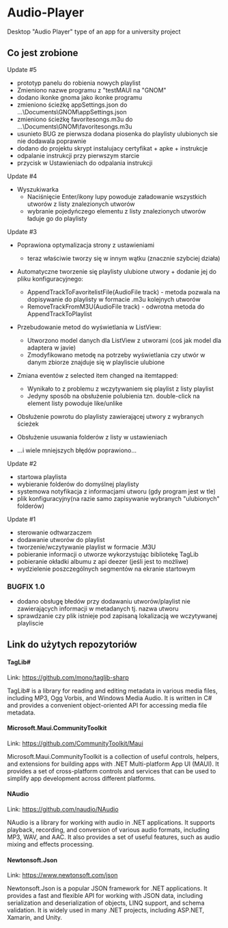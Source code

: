 # Audio-Player
Desktop "Audio Player" type of an app for a university project

## Co jest zrobione

Update #5
- prototyp panelu do robienia nowych playlist
- Zmieniono nazwe programu z "testMAUI na "GNOM"
- dodano ikonke gnoma jako ikonke programu
- zmieniono ścieżkę appSettings.json do ...\Documents\GNOM\appSettings.json
- zmieniono ścieżkę favoritesongs.m3u do ...\Documents\GNOM\favoritesongs.m3u
- usunieto BUG ze pierwsza dodana piosenka do playlisty ulubionych sie nie dodawala poprawnie
- dodano do projektu skrypt instalujacy certyfikat + apke + instrukcje
- odpalanie instrukcji przy pierwszym starcie
- przycisk w Ustawieniach do odpalania instrukcji

Update #4
- Wyszukiwarka
  - Naciśnięcie Enter/ikony lupy powoduje załadowanie wszystkich utworów z listy znalezionych utworów
  - wybranie pojedyńczego elementu z listy znalezionych utworów ładuje go do playlisty
  
Update #3
- Poprawiona optymalizacja strony z ustawieniami 
  - teraz właściwie tworzy się w innym wątku (znacznie szybciej działa)
- Automatyczne tworzenie się playlisty ulubione utwory + dodanie jej do pliku konfiguracyjnego:
    - AppendTrackToFavoritelistFile(AudioFile track) - metoda pozwala na dopisywanie do playlisty w formacie .m3u kolejnych utworów
    - RemoveTrackFromM3U(AudioFile track) - odwrotna metoda do AppendTrackToPlaylist
    
- Przebudowanie metod do wyświetlania w ListView:
  - Utworzono model danych dla ListView z utworami (coś jak model dla adaptera w javie)
  - Zmodyfikowano metodę na potrzeby wyświetlania czy utwór w danym zbiorze znajduje się w playliscie ulubione
  
- Zmiana eventów z selected item changed na itemtapped:
  - Wynikało to z problemu z wczytywaniem się playlist z listy playlist
  - Jedyny sposób na obsłużenie polubienia tzn. double-click na element listy powoduje like/unlike
  
- Obsłużenie powrotu do playlisty zawierającej utwory z wybranych ścieżek
- Obsłużenie usuwania folderów z listy w ustawieniach
- ...i wiele mniejszych błędów poprawiono...

Update #2
- startowa playlista
- wybieranie folderów do domyślnej playlisty
- systemowa notyfikacja z informacjami utworu (gdy program jest w tle)
- plik konfiguracyjny(na razie samo zapisywanie wybranych "ulubionych" folderów)

Update #1
- sterowanie odtwarzaczem
- dodawanie utworów do playlist
- tworzenie/wczytywanie playlist w formacie .M3U
- pobieranie informacji o utworze wykorzystując bibliotekę TagLib
- pobieranie okładki albumu z api deezer (jeśli jest to możliwe)
- wydzielenie poszczególnych segmentów na ekranie startowym


### BUGFIX 1.0

- dodano obsługę błedów przy dodawaniu utworów/playlist nie zawierających informacji w metadanych tj. nazwa utworu
- sprawdzanie czy plik istnieje pod zapisaną lokalizacją we wczytywanej playliscie 


## Link do użytych repozytoriów

#### TagLib#

Link: https://github.com/mono/taglib-sharp

TagLib# is a library for reading and editing metadata in various media files, including MP3, Ogg Vorbis, and Windows Media Audio. It is written in C# and provides a convenient object-oriented API for accessing media file metadata.

#### Microsoft.Maui.CommunityToolkit

Link: https://github.com/CommunityToolkit/Maui

Microsoft.Maui.CommunityToolkit is a collection of useful controls, helpers, and extensions for building apps with .NET Multi-platform App UI (MAUI). It provides a set of cross-platform controls and services that can be used to simplify app development across different platforms.

#### NAudio

Link: https://github.com/naudio/NAudio

NAudio is a library for working with audio in .NET applications. It supports playback, recording, and conversion of various audio formats, including MP3, WAV, and AAC. It also provides a set of useful features, such as audio mixing and effects processing.

#### Newtonsoft.Json

Link: https://www.newtonsoft.com/json

Newtonsoft.Json is a popular JSON framework for .NET applications. It provides a fast and flexible API for working with JSON data, including serialization and deserialization of objects, LINQ support, and schema validation. It is widely used in many .NET projects, including ASP.NET, Xamarin, and Unity.
